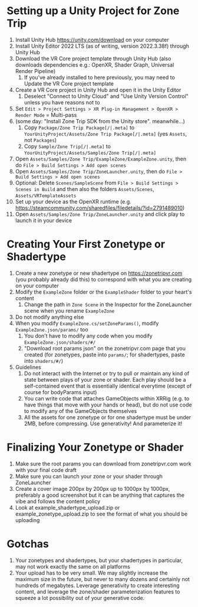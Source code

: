 # Setting up a Unity Project for Zone Trip

1. Install Unity Hub https://unity.com/download on your computer
2. Install Unity Editor 2022 LTS (as of writing, version 2022.3.38f) through Unity Hub
3. Download the VR Core project template through Unity Hub (also downloads dependencies e.g.: OpenXR, Shader Graph, Universal Render Pipeline)
    1. If you've already installed to here previously, you may need to Update the VR Core project template
4. Create a VR Core project in Unity Hub and open it in the Unity Editor
    1. Deselect "Connect to Unity Cloud" and "Use Unity Version Control" unless you have reasons not to
5. Set `Edit > Project Settings > XR Plug-in Management > OpenXR > Render Mode` = Multi-pass
6. (some day: "Install Zone Trip SDK from the Unity store". meanwhile...)
    1. Copy `Package/Zone Trip Package[/|.meta]` to `YourUnityProject/Assets/Zone Trip Package[/|.meta]` (yes `Assets`, not `Packages`)
    2. Copy `Sample/Zone Trip[/|.meta]` to `YourUnityProject/Assets/Samples/Zone Trip[/|.meta]`
7. Open `Assets/Samples/Zone Trip/ExampleZone/ExampleZone.unity`, then do `File > Build Settings > Add open scenes`
8. Open `Assets/Samples/Zone Trip/ZoneLauncher.unity`, then do `File > Build Settings > Add open scenes`
9. Optional: Delete `Scenes/SampleScene` from `File > Build Settings > Scenes in Build` and then also the folders `Assets/Scenes`, `Assets/VRTemplateAssets`
10. Set up your device as the OpenXR runtime (e.g. https://steamcommunity.com/sharedfiles/filedetails/?id=2791489010)
11. Open `Assets/Samples/Zone Trip/ZoneLauncher.unity` and click play to launch it in your device

# Creating Your First Zonetype or Shadertype

1. Create a new zonetype or new shadertype on https://zonetripvr.com (you probably already did this) to correspond with what you are creating on your computer
2. Modify the `ExampleZone` folder or the `ExampleShader` folder to your heart's content
    1. Change the path in `Zone Scene` in the Inspector for the ZoneLauncher scene when you rename `ExampleZone`
3. Do not modify anything else
4. When you modify `ExampleZone.cs/setZoneParams()`, modify `ExampleZone.json/params/` too
    1. You don't have to modify any code when you modify `ExampleZone.json/shaders/#/`
    2. "Download root params json" on the zonetripvr.com page that you created (for zonetypes, paste into `params/`; for shadertypes, paste into `shaders/#/`)
5. Guidelines
    1. Do not interact with the Internet or try to pull or maintain any kind of state between plays of your zone or shader. Each play should be a self-contained event that is essentially identical everytime (except of course for bodyParams input)
    2. You can write code that attaches GameObjects within XRRig (e.g. to have things that move with your hands or head), but do not use code to modify any of the GameObjects themselves
    3. All the assets for one zonetype or for one shadertype must be under 2MB, before compressing. Use generativity! And parameterize it!

# Finalizing Your Zonetype or Shader

1. Make sure the root params you can download from zonetripvr.com work with your final code draft
2. Make sure you can launch your zone or your shader through ZoneLauncher
3. Create a cover image 200px by 200px up to 1000px by 1000px, preferably a good screenshot but it can be anything that captures the vibe and follows the content policy
4. Look at example_shadertype_upload.zip or example_zonetype_upload.zip to see the format of what you should be uploading

# Gotchas

1. Your zonetypes and shadertypes, but your shadertypes in particular, may not work exactly the same on all platforms
2. Your upload has to be very small. We may slightly increase the maximum size in the future, but never to many dozens and certainly not hundreds of megabytes. Leverage generativity to create interesting content, and leverage the zone/shader parameterization features to squeeze a lot possibility out of your generative code.
